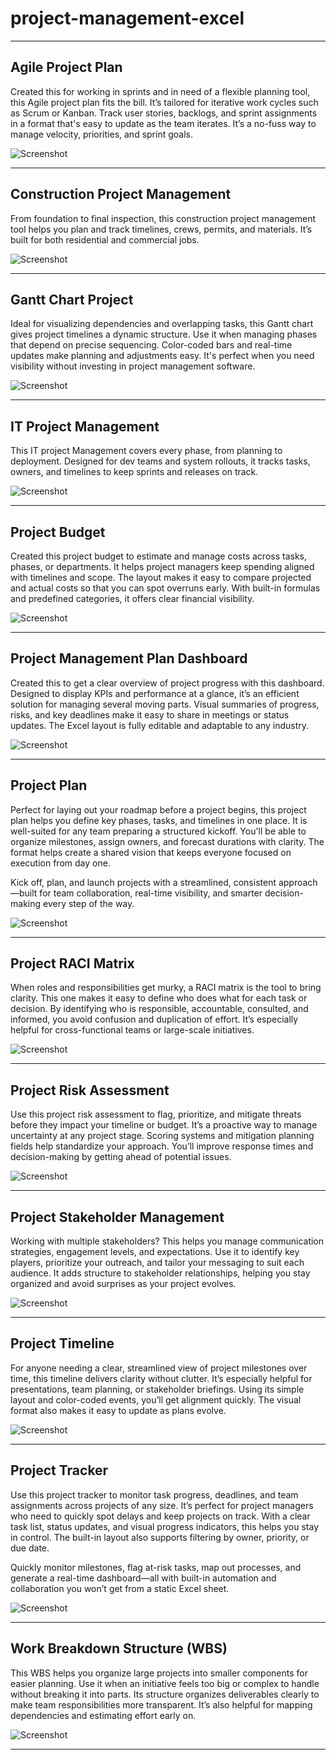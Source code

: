
# project-management-excel

---

## Agile Project Plan

Created this for working in sprints and in need of a flexible planning tool, this Agile project plan fits the bill. It’s tailored for iterative work cycles such as Scrum or Kanban. Track user stories, backlogs, and sprint assignments in a format that's easy to update as the team iterates. It’s a no-fuss way to manage velocity, priorities, and sprint goals.

![Screenshot](./Agile%20Project%20Plan/screenshot.PNG)

---

## Construction Project Management

From foundation to final inspection, this construction project management tool helps you plan and track timelines, crews, permits, and materials. It’s built for both residential and commercial jobs.

![Screenshot](./Construction%20Project%20Management/screenshot.PNG)

---

## Gantt Chart Project

Ideal for visualizing dependencies and overlapping tasks, this Gantt chart gives project timelines a dynamic structure. Use it when managing phases that depend on precise sequencing. Color-coded bars and real-time updates make planning and adjustments easy. It's perfect when you need visibility without investing in project management software.

![Screenshot](./Gantt%20Chart%20Project/screenshot.PNG)

---

## IT Project Management

This IT project Management covers every phase, from planning to deployment. Designed for dev teams and system rollouts, it tracks tasks, owners, and timelines to keep sprints and releases on track.

![Screenshot](./IT%20Project%20Management/screenshot.PNG)

---

## Project Budget

Created this project budget to estimate and manage costs across tasks, phases, or departments. It helps project managers keep spending aligned with timelines and scope. The layout makes it easy to compare projected and actual costs so that you can spot overruns early. With built-in formulas and predefined categories, it offers clear financial visibility.

![Screenshot](./Project%20Budget/screenshot.PNG)

---

## Project Management Plan Dashboard

Created this to get a clear overview of project progress with this dashboard. Designed to display KPIs and performance at a glance, it’s an efficient solution for managing several moving parts. Visual summaries of progress, risks, and key deadlines make it easy to share in meetings or status updates. The Excel layout is fully editable and adaptable to any industry.

![Screenshot](./Project%20Management%20Plan%20Dashboard/screenshot.PNG)

---

## Project Plan

Perfect for laying out your roadmap before a project begins, this project plan  helps you define key phases, tasks, and timelines in one place. It is well-suited for any team preparing a structured kickoff. You'll be able to organize milestones, assign owners, and forecast durations with clarity. The format helps create a shared vision that keeps everyone focused on execution from day one.

Kick off, plan, and launch projects with a streamlined, consistent approach—built for team collaboration, real-time visibility, and smarter decision-making every step of the way.

![Screenshot](./Project%20Plan/screenshot.PNG)

---

## Project RACI Matrix

When roles and responsibilities get murky, a RACI matrix is the tool to bring clarity. This one makes it easy to define who does what for each task or decision. By identifying who is responsible, accountable, consulted, and informed, you avoid confusion and duplication of effort. It’s especially helpful for cross-functional teams or large-scale initiatives.

![Screenshot](./Project%20RACI%20Matrix/screenshot.PNG)

---

## Project Risk Assessment

Use this project risk assessment to flag, prioritize, and mitigate threats before they impact your timeline or budget. It’s a proactive way to manage uncertainty at any project stage. Scoring systems and mitigation planning fields help standardize your approach. You’ll improve response times and decision-making by getting ahead of potential issues.

![Screenshot](./Project%20Risk%20Assessment/screenshot.PNG)

---

## Project Stakeholder Management

Working with multiple stakeholders? This helps you manage communication strategies, engagement levels, and expectations. Use it to identify key players, prioritize your outreach, and tailor your messaging to suit each audience. It adds structure to stakeholder relationships, helping you stay organized and avoid surprises as your project evolves.

![Screenshot](./Project%20Stakeholder%20Management/screenshot.PNG)

---

## Project Timeline

For anyone needing a clear, streamlined view of project milestones over time, this timeline delivers clarity without clutter. It’s especially helpful for presentations, team planning, or stakeholder briefings. Using its simple layout and color-coded events, you’ll get alignment quickly. The visual format also makes it easy to update as plans evolve.

![Screenshot](./Project%20Timeline/screenshot.PNG)

---

## Project Tracker

Use this project tracker to monitor task progress, deadlines, and team assignments across projects of any size. It’s perfect for project managers who need to quickly spot delays and keep projects on track. With a clear task list, status updates, and visual progress indicators, this helps you stay in control. The built-in layout also supports filtering by owner, priority, or due date.

Quickly monitor milestones, flag at-risk tasks, map out processes, and generate a real-time dashboard—all with built-in automation and collaboration you won’t get from a static Excel sheet.

![Screenshot](./Project%20Tracker/screenshot.PNG)

---

## Work Breakdown Structure (WBS)

This WBS helps you organize large projects into smaller components for easier planning. Use it when an initiative feels too big or complex to handle without breaking it into parts. Its structure organizes deliverables clearly to make team responsibilities more transparent. It’s also helpful for mapping dependencies and estimating effort early on.

![Screenshot](./Work%20Breakdown%20Structure%20(WBS)/screenshot.PNG)

---
